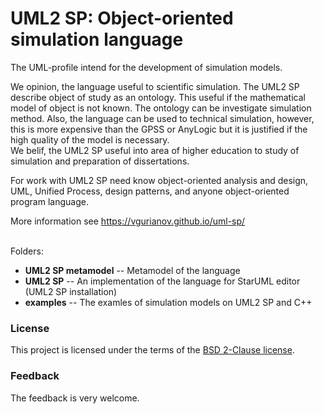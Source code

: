 # UML2 SP: Object-oriented simulation language
The UML-profile intend for the development of simulation models.

We opinion, the language useful to scientific simulation. The UML2 SP describe object of study as an ontology. This useful if the mathematical model of object is not known. The ontology can be investigate simulation method.
Also, the language can be used to technical simulation, however, this is more expensive than the GPSS or AnyLogic but it is justified if the high quality of the model is necessary.<br/>
We belif, the UML2 SP useful into area of higher education to study of simulation and preparation of dissertations.

For work with UML2 SP need know object-oriented analysis and design, UML, Unified Process, design patterns, and anyone object-oriented program language.

More information see  https://vgurianov.github.io/uml-sp/<br/><br/>

Folders:

- **UML2 SP metamodel**   -- Metamodel of the language
- **UML2 SP**             -- An implementation of the language for StarUML editor (UML2 SP installation)
- **examples**            -- The examles of simulation models on UML2 SP and C++

### License
This project is licensed under the terms of the [BSD 2-Clause license](LICENSE).
### Feedback
The feedback is very welcome.
